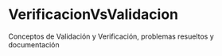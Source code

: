 # VerificacionVsValidacion
Conceptos de Validación y Verificación, problemas resueltos y documentación
